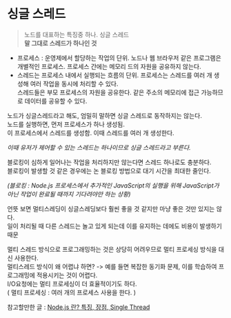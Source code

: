 # 싱글 스레드
>노드를 대표하는 특징중 하나. 싱글 스레드    
**말 그대로 스레드가 하나인 것**    

- 프로세스 : 운영제에서 할당하는 작업의 단위. 노드나 웹 브라우저 같은 프로그램은 개별적인 프로세스. 프로세스 간에는 메모리 드의 자원을 공유하지 않는다.      
- 스레드는 프로세스 내에서 실행되는 흐름의 단위. 프로세스는 스레드를 여러 개 생성해 여러 작업을 동시에 처리할 수 있다.    
  스레드들은 부모 프로세스의 자원을 공유한다. 같은 주소의 메모리에 접근 가능하므로 데이터를 공유할 수 있다.       

노드가 싱글스레드라고 해도, 엄밀히 말하면 싱글 스레드로 동작하지는 않는다.    
노드를 실행하면, 먼저 프로세스가 하나 생성됨.    
이 프로세스에서 스레드를 생성함. 이때 스레드를 여러 개 생성한다.     

_이때 유저가 제어할 수 있는 스레드는 하나이므로 싱글 스레드라고 부른다._   

블로킹이 심하게 일어나는 작업을 처리하지만 않는다면 스레드 하나로도 충분하다.     
블로킹이 발생할 것 같은 경우에는 논 블로킹 방법으로 대기 시간을 최대한 줄인다.      

_(블로킹 : Node.js 프로세스에서 추가적인 JavaScript의 실행을 위해 JavaScript가 아닌 작업이 완료될 때까지 기다려야만 하는 상황)_       

언뜻 보면 멀티스레딩이 싱글스레딩보다 훨씬 좋을 것 같지만 마냥 좋은 것만 있지는 않다.     
일이 처리될 때 다른 스레드는 놀고 있게 되는데 이를 유지하는 데에도 비용이 발생하기 때문    

멀티 스레드 방식으로 프로그래밍하는 것은 상당히 어려우므로 멀티 프로세싱 방식을 대신 사용한다.     
멀티스레드 방식이 왜 어렵냐 하면? -> 예를 들면 복잡한 동기화 문제, 이를 학습하여 프로그래밍에 적용시키는 것이 어렵다.     
I/O요청에는 멀티 프로세싱이 더 효율적이기도 하다.     
( 멀티 프로세싱 : 여러 개의 프로세스 사용을 한다. )     

참고할만한 글 : [Node.js 란? 특징, 장점, Single Thread](https://m.blog.naver.com/hhw1990/221394005779)